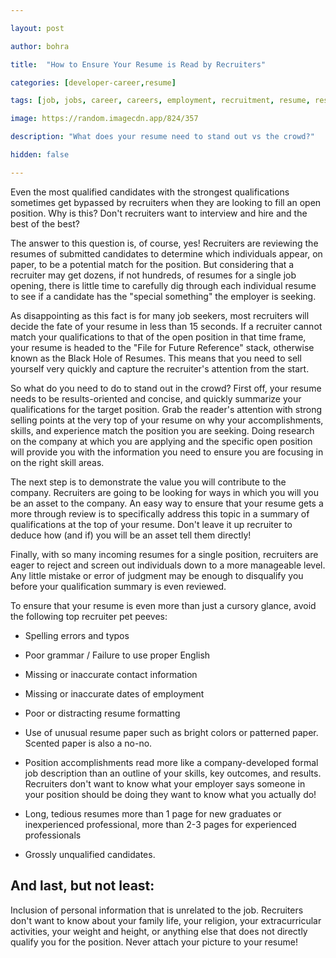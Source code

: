 ```yaml
---

layout: post

author: bohra

title:  "How to Ensure Your Resume is Read by Recruiters"

categories: [developer-career,resume]

tags: [job, jobs, career, careers, employment, recruitment, resume, resumes, interview, interviews]

image: https://random.imagecdn.app/824/357

description: "What does your resume need to stand out vs the crowd?"

hidden: false

--- 
```


Even the most qualified candidates with the strongest qualifications sometimes get bypassed by recruiters when they are looking to fill an open position.  Why is this?   Don't recruiters want to interview and hire and the best of the best?

The answer to this question is, of course, yes!  Recruiters are reviewing the resumes of submitted candidates to determine which individuals appear, on paper, to be a potential match for the position.  But considering that a recruiter may get dozens, if not hundreds, of resumes for a single job opening, there is little time to carefully dig through each individual resume to see if a candidate has the "special something" the employer is seeking.  

As disappointing as this fact is for many job seekers, most recruiters will decide the fate of your resume in less than 15 seconds.  If a recruiter cannot match your qualifications to that of the open position in that time frame, your resume is headed to the "File for Future Reference" stack, otherwise known as the Black Hole of Resumes.  This means that you need to sell yourself very quickly and capture the recruiter's attention from the start.

So what do you need to do to stand out in the crowd?  First off, your resume needs to be results-oriented and concise, and quickly summarize your qualifications for the target position.  Grab the reader's attention with strong selling points at the very top of your resume on why your accomplishments, skills, and experience match the position you are seeking.  Doing research on the company at which you are applying and the specific open position will provide you with the information you need to ensure you are focusing in on the right skill areas.

The next step is to demonstrate the value you will contribute to the company.  Recruiters are going to be looking for ways in which you will you be an asset to the company.  An easy way to ensure that your resume gets a more through review is to specifically address this topic in a summary of qualifications at the top of your resume.  Don't leave it up recruiter to deduce how (and if) you will be an asset  tell them directly!

Finally, with so many incoming resumes for a single position, recruiters are eager to reject and screen out individuals down to a more manageable level.  Any little mistake or error of judgment may be enough to disqualify you before your qualification summary is even reviewed.  

To ensure that your resume is even more than just a cursory glance, avoid the following top recruiter pet peeves:

* Spelling errors and typos

* Poor grammar / Failure to use proper English

* Missing or inaccurate contact information

* Missing or inaccurate dates of employment

* Poor or distracting resume formatting

* Use of unusual resume paper such as bright colors or patterned paper.  Scented paper is also a no-no.

* Position accomplishments read more like a company-developed formal job description than an outline of your skills, key outcomes, and results.  Recruiters don't want to know what your employer says someone in your position should be doing  they want to know what you actually do!

* Long, tedious resumes  more than 1 page for new graduates or inexperienced professional, more than 2-3 pages for experienced professionals

* Grossly unqualified candidates.

## And last, but not least:

Inclusion of personal information that is unrelated to the job. Recruiters don't want to know about your family life, your religion, your extracurricular activities, your weight and height, or anything else that does not directly qualify you for the position.  Never attach your picture to your resume!
